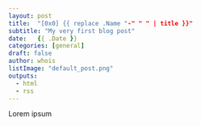 ```yaml
---
layout: post
title:  "[0x0] {{ replace .Name "-" " " | title }}"
subtitle: "My very first blog post"
date:   {{ .Date }}
categories: [general]
draft: false
author: whois
listImage: "default_post.png"
outputs:
  - html
  - rss
---
```


Lorem ipsum

